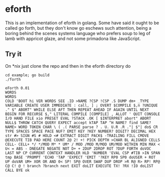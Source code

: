 # eforth #

This is an implementation of eforth in golang.  Some have said it ought to be called go forth, but they don't know go eschews such attention, being a boring behind the scenes systems language who prefers soup to leg of lamb with appricot glaze, and not some primadona like JavaScript.

## Try it ##

On *nix just clone the repo and then in the eforth directory do

    cd example; go build
    ./forth 

    eForth 0.01
    WORDS
    WORDS
    COLD 'BOOT hi VER WORDS SEE .ID >NAME ?CSP !CSP .S DUMP dm+ _TYPE VARIABLE CREATE USER IMMEDIATE : call, ] ; OVERT $COMPILE $,n ?UNIQUE ." $" ABORT" WHILE ELSE AFT THEN REPEAT AHEAD IF AGAIN UNTIL NEXT BEGIN FOR RECURSE $," LITERAL COMPILE [COMPILE] , ALLOT ' QUIT CONSOLE I/O HAND FILE xio PRESET EVAL ?STACK .OK [ $INTERPRET abort" ABORT NULL$ THROW CATCH QUERY EXPECT accept kTAP TAP ^H NAME? find SAME? NAME> WORD TOKEN CHAR \ ( .( PARSE parse ? . U. U.R .R ."| $"| do$ CR TYPE SPACES SPACE PACE NUF? EMIT KEY ?KEY NUMBER? DIGIT? DECIMAL HEX str #> SIGN #S # HOLD <# EXTRACT DIGIT PACK$ -TRAILING FILL CMOVE @EXECUTE TIB PAD HERE COUNT 2@ 2! +! PICK DEPTH >CHAR BL ALIGNED CELLS CELL- CELL+ */ */MOD M* * UM* / MOD /MOD M/MOD UM/MOD WITHIN MIN MAX < U< = ABS - DNEGATE NEGATE NOT D+ + 2DUP 2DROP ROT ?DUP FORTH doVOC LAST NP CP CURRENT CONTEXT HANDLER HLD 'NUMBER 'EVAL CSP #TIB >IN SPAN tmp BASE 'PROMPT 'ECHO 'TAP 'EXPECT 'EMIT '?KEY RP0 SP0 doUSER + ROT UP doVAR UM+ XOR OR AND 0< SP! SP@ OVER SWAP DUP DROP >R R@ R> RP! RP@ C@ C! @ ! branch ?branch next EXIT doLIT EXECUTE TX! ?RX !IO doLIST CALL BYE ok
